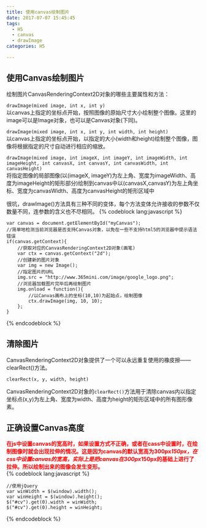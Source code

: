```yaml
---
title: 使用canvas绘制图片
date: 2017-07-07 15:45:45
tags:
  - H5
  - canvas
  - drawImage
categories: H5

---
```


## 使用Canvas绘制图片
绘制图片CanvasRenderingContext2D对象的哪些主要属性和方法：

`drawImage(mixed image, int x, int y)`  
以canvas上指定的坐标点开始，按照图像的原始尺寸大小绘制整个图像。这里的image可以是Image对象，也可以是Canvas对象(下同)。

`drawImage(mixed image, int x, int y, int width, int height)`  
以canvas上指定的坐标点开始，以指定的大小(width和height)绘制整个图像，图像将根据指定的尺寸自动进行相应的缩放。

`drawImage(mixed image, int imageX, int imageY, int imageWidth, int imageHeight, int canvasX, int canvasY, int canvasWidth, int canvasHeight)`  
将指定图像的局部图像(以(imageX, imageY)为左上角、宽度为imageWidth、高度为imageHeight的矩形部分)绘制到canvas中以(canvasX,canvasY)为左上角坐标、宽度为canvasWidth、高度为canvasHeight的矩形区域中  
<!--more-->
很坑，drawImage()方法具有三种不同的变体，每个方法变体允许接收的参数不仅数量不同，连参数的含义也不尽相同。
{% codeblock lang:javascript %}

	var canvas = document.getElementById("myCanvas");
	//简单地检测当前浏览器是否支持Canvas对象，以免在一些不支持html5的浏览器中提示语法错误  
	if(canvas.getContext){  
		//获取对应的CanvasRenderingContext2D对象(画笔)  
		var ctx = canvas.getContext("2d");  
		//创建新的图片对象  
		var img = new Image();  
		//指定图片的URL  
		img.src = "http://www.365mini.com/image/google_logo.png";  
		//浏览器加载图片完毕后再绘制图片  
		img.onload = function(){  
			//以Canvas画布上的坐标(10,10)为起始点，绘制图像  
			ctx.drawImage(img, 10, 10);  
		};  
	}
{% endcodeblock %}

## 清除图片
CanvasRenderingContext2D对象提供了一个可以永远重复使用的橡皮擦——clearRect()方法。

`clearRect(x, y, width, height)`  

CanvasRenderingContext2D对象的`clearRect()`方法用于清除canvas内以指定坐标点(x,y)为左上角、宽度为width、高度为height的矩形区域中的所有图形像素。

## 正确设置Canvas高度
<font color="red">**在js中设置canvas的宽高时，如果设置方式不正确，或者在cass中设置时，在绘制图像时就会出现拉伸的情况。这是因为canvas的默认宽高为300px*150px，在css中设置canvas的宽高，实际上是把canvas在300px*150px的基础上进行了拉伸。所以绘制出来的图像会发生变形。**</font>  
{% codeblock lang:javascript %}

	//使用jQuery
	var winWidth = $(window).width();
	var winHeight = $(window).height();
	$("#cv").get(0).width = winWidth;
	$("#cv").get(0).height = winHeight;
{% endcodeblock %}
